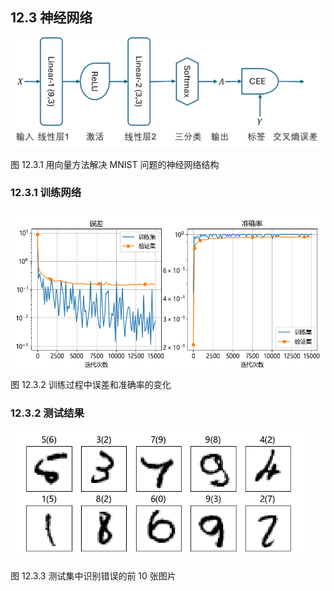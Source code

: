 
## 12.3 神经网络

<img src="./img/nn12_3.png" width=680 />

图 12.3.1 用向量方法解决 MNIST 问题的神经网络结构

### 12.3.1 训练网络

<img src="./img/loss_accu_3.png" width=640 />

图 12.3.2 训练过程中误差和准确率的变化

### 12.3.2 测试结果

<img src="./img/test_result.png" width=480 />

图 12.3.3 测试集中识别错误的前 10 张图片
